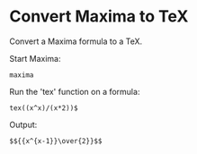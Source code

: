 # Convert Maxima to TeX

Convert a Maxima formula to a TeX.

Start Maxima:

```
maxima
```

Run the 'tex' function on a formula:

```
tex((x^x)/(x*2))$
```

Output:

```
$${{x^{x-1}}\over{2}}$$
```
